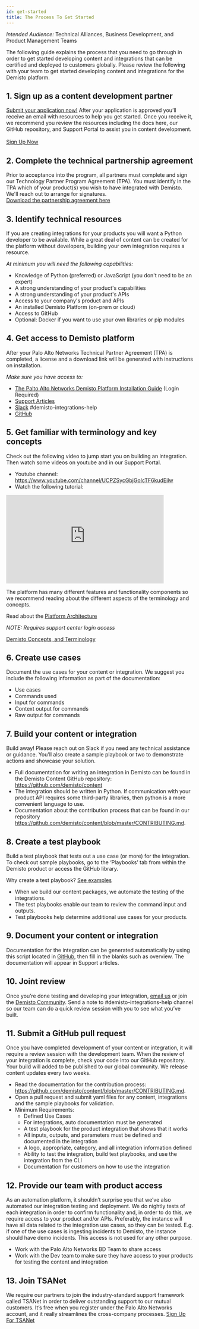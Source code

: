 ```yaml
---
id: get-started
title: The Process To Get Started
---
```


_Intended Audience:_
Technical Alliances, Business Development, and Product Management Teams

The following guide explains the process that you need to go through in order to get started developing content and integrations that can be certified and deployed to customers globally. Please review the following with your team to get started developing content and integrations for the Demisto platform.

## 1. Sign up as a content development partner

<a href="https://start.paloaltonetworks.com/become-a-technology-partner" target="_blank">Submit your application now!</a> After your application is approved you’ll receive an email with resources to help you get started. Once you receive it, we recommend you review the resources including the docs here, our GitHub repository, and Support Portal to assist you in content development.
<br /><br />
<a class="button button--outline button--primary button--lg" href="https://start.paloaltonetworks.com/become-a-technology-partner" target="_blank">Sign Up Now</a>

## 2. Complete the technical partnership agreement

Prior to acceptance into the program, all partners must complete and sign our Technology Partner Program Agreement (TPA). You must identify in the TPA which of your product(s) you wish to have integrated with Demisto. We'll reach out to arrange for signatures.
<br />
<a href="/NextWaveTechnologyPartnerProgramAgreement.pdf" target="_blank" class="button button--outline button--primary button--lg">Download the partnership agreement here</a>

## 3. Identify technical resources

If you are creating integrations for your products you will want a Python developer to be available. While a great deal of content can be created for the platform without developers, building your own integration requires a resource.

_At minimum you will need the following capabilities:_

- Knowledge of Python (preferred) or JavaScript (you don't need to be an expert)
- A strong understanding of your product's capabilities
- A strong understanding of your product's APIs
- Access to your company's product and APIs
- An installed Demisto Platform (on-prem or cloud)
- Access to GitHub
- Optional: Docker if you want to use your own libraries or pip modules

## 4. Get access to Demisto platform

After your Palo Alto Networks Technical Partner Agreement (TPA) is completed, a license and a download link will be generated with instructions on installation.

_Make sure you have access to:_

- [The Palto Alto Networks Demisto Platform Installation Guide](https://support.demisto.com/hc/en-us/sections/360001323614-Installing-Demisto) (Login Required)
- [Support Articles](https://support.demisto.com)
- [Slack](https://www.demisto.com/community/) #demisto-integrations-help
- [GitHub](https://github.com/demisto/content/#demisto-platform---content-repository)

## 5. Get familiar with terminology and key concepts

Check out the following video to jump start you on building an integration. Then watch some videos on youtube and in our Support Portal.

- Youtube channel: https://www.youtube.com/channel/UCPZSycGbjGoIcTF6kudEilw
- Watch the following tutorial:

<iframe width="424" height="238" src="https://www.youtube.com/embed/bDntS6biazI" frameborder="0" allow="accelerometer; autoplay; encrypted-media; gyroscope; picture-in-picture" allowfullscreen></iframe>
  
The platform has many different features and functionality components so we recommend reading about the different aspects of the terminology and concepts.

Read about the [Platform Architecture](https://www.demisto.com/demisto-enterprise-under-the-hood/)

_NOTE: Requires support center login access_

[Demisto Concepts, and Terminology](https://support.demisto.com/hc/en-us/articles/360005126713-Demisto-Components-Concepts-and-Terminology)

## 6. Create use cases

Document the use cases for your content or integration. We suggest you include the following information as part of the documentation:

- Use cases
- Commands used
- Input for commands
- Context output for commands
- Raw output for commands

## 7. Build your content or integration

Build away! Please reach out on Slack if you need any technical assistance or guidance. You’ll also create a sample playbook or two to demonstrate actions and showcase your solution.

- Full documentation for writing an integration in Demisto can be found in the Demisto Content GitHub repository: https://github.com/demisto/content
- The integration should be written in Python. If communication with your product API requires some third-party libraries, then python is a more convenient language to use.
- Documentation about the contribution process that can be found in our repository https://github.com/demisto/content/blob/master/CONTRIBUTING.md.

## 8. Create a test playbook

Build a test playbook that tests out a use case (or more) for the integration. To check out sample playbooks, go to the ‘Playbooks’ tab from within the Demisto product or access the GitHub library.

Why create a test playbook? [See examples](https://github.com/demisto/content/tree/master/Playbooks)

- When we build our content packages, we automate the testing of the integrations.
- The test playbooks enable our team to review the command input and outputs.
- Test playbooks help determine additional use cases for your products.

## 9. Document your content or integration

Documentation for the integration can be generated automatically by using this script located in [GitHub](https://github.com/demisto/content/blob/master/docs/integration_documentation/README.MD), then fill in the blanks such as overview. The documentation will appear in Support articles.

## 10. Joint review

Once you’re done testing and developing your integration, <a href="mailto:mchase@paloaltonetworks.com">email us</a> or join the <a href="https://www.demisto.com/community/" target="_blank">Demisto Community</a>. Send a note to #demisto-integrations-help channel so our team can do a quick review session with you to see what you’ve built.

## 11. Submit a GitHub pull request

Once you have completed development of your content or integration, it will require a review session with the development team. When the review of your integration is complete, check your code into our GitHub repository. Your build will added to be published to our global community. We release content updates every two weeks.

- Read the documentation for the contribution process: https://github.com/demisto/content/blob/master/CONTRIBUTING.md.
- Open a pull request and submit yaml files for any content, integrations and the sample playbooks for validation.
- Minimum Requirements:
  - Defined Use Cases
  - For integrations, auto documentation must be generated
  - A test playbook for the product integration that shows that it works
  - All inputs, outputs, and parameters must be defined and documented in the integration
  - A logo, appropriate, category, and all integration information defined
  - Ability to test the integration, build test playbooks, and use the integration from the CLI
  - Documentation for customers on how to use the integration

## 12. Provide our team with product access

As an automation platform, it shouldn’t surprise you that we’ve also automated our integration testing and deployment. We do nightly tests of each integration in order to confirm functionality and, in order to do this, we require access to your product and/or APIs. Preferably, the instance will have all data related to the integration use cases, so they can be tested. E.g. if one of the use cases is ingesting incidents to Demisto, the instance should have demo incidents. This access is not used for any other purpose.

- Work with the Palo Alto Networks BD Team to share access
- Work with the Dev team to make sure they have access to your products for testing the content and integration

## 13. Join TSANet

We require our partners to join the industry-standard support framework called TSANet in order to deliver outstanding support to our mutual customers. It’s free when you register under the Palo Alto Networks account, and it really streamlines the cross-company processes. <a href="https://paloaltonetworks.tsanet.org" target="_blank">Sign Up For TSANet</a>
